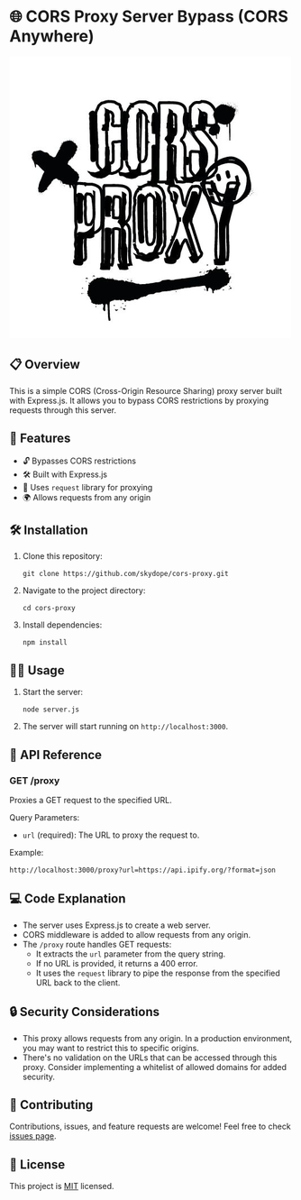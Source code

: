 # 🌐 CORS Proxy Server Bypass (CORS Anywhere) 
![Logo](/logo.jpg "Logo CORS Proxy")

## 📋 Overview

This is a simple CORS (Cross-Origin Resource Sharing) proxy server built with Express.js. It allows you to bypass CORS restrictions by proxying requests through this server. 

## 🚀 Features

- 🔓 Bypasses CORS restrictions
- 🛠 Built with Express.js
- 🔄 Uses `request` library for proxying
- 🌍 Allows requests from any origin

## 🛠 Installation

1. Clone this repository:
   ```
   git clone https://github.com/skydope/cors-proxy.git
   ```

2. Navigate to the project directory:
   ```
   cd cors-proxy
   ```

3. Install dependencies:
   ```
   npm install
   ```

## 🏃‍♂️ Usage

1. Start the server:
   ```
   node server.js
   ```

2. The server will start running on `http://localhost:3000`.

## 📖 API Reference

### GET /proxy

Proxies a GET request to the specified URL.

Query Parameters:
- `url` (required): The URL to proxy the request to.

Example:
```
http://localhost:3000/proxy?url=https://api.ipify.org/?format=json
```

## 💻 Code Explanation

- The server uses Express.js to create a web server.
- CORS middleware is added to allow requests from any origin.
- The `/proxy` route handles GET requests:
  - It extracts the `url` parameter from the query string.
  - If no URL is provided, it returns a 400 error.
  - It uses the `request` library to pipe the response from the specified URL back to the client.

## 🔒 Security Considerations

- This proxy allows requests from any origin. In a production environment, you may want to restrict this to specific origins.
- There's no validation on the URLs that can be accessed through this proxy. Consider implementing a whitelist of allowed domains for added security.

## 🤝 Contributing

Contributions, issues, and feature requests are welcome! Feel free to check [issues page](https://github.com/skydope/cors-proxy/issues).

## 📄 License

This project is [MIT](https://github.com/Skydope/cors-proxy?tab=MIT-1-ov-file) licensed.
